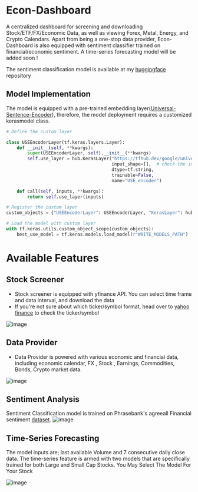 # Econ-Dashboard
A centralized dashboard for screening and downloading Stock/ETF/FX/Economic Data, as well as viewing Forex, Metal, Energy, and Crypto Calendars. Apart from being a one-stop data provider, Econ-Dashboard is also equipped with sentiment classifier trained on financial/economic sentiment. A time-series forecasting model will be added soon !

The sentiment classification model is available at my [huggingface](https://huggingface.co/dfavenfre/model_use/tree/main) repository

## Model Implementation

The model is equipped with a pre-trained embedding layer([Universal-Sentence-Encoder](https://tfhub.dev/google/universal-sentence-encoder/4)), therefore, the model deployment requires a customized kerasmodel class. 

```Python
# Define the custom layer

class USEEncoderLayer(tf.keras.layers.Layer):
    def __init__(self, **kwargs):
        super(USEEncoderLayer, self).__init__(**kwargs)
        self.use_layer = hub.KerasLayer("https://tfhub.dev/google/universal-sentence-encoder/4",
                                        input_shape=[],  # check the important notes
                                        dtype=tf.string,
                                        trainable=False,
                                        name="USE_encoder")

    def call(self, inputs, **kwargs):
        return self.use_layer(inputs)

# Register the custom layer
custom_objects = {"USEEncoderLayer": USEEncoderLayer, "KerasLayer": hub.KerasLayer}

# Load the model with custom layer
with tf.keras.utils.custom_object_scope(custom_objects):
    best_use_model = tf.keras.models.load_model(r"WRITE_MODELS_PATH")
```

# Available Features
## Stock Screener
* Stock screener is equipped with yfinance API. You can select time frame and data interval, and download the data
* If you're not sure about which ticker/symbol format, head over to [yahoo finance]([url](https://finance.yahoo.com/)) to check the ticker/symbol 

![image](https://github.com/dfavenfre/Econ-Dashboard/assets/118773869/6d066621-104c-4e7d-8e4c-4e1343ef6cbb)

## Data Provider
* Data Provider is powered with various economic and financial data, including economic calendar, FX , Stock , Earnings, Commodities, Bonds, Crypto market data.

![image](https://github.com/dfavenfre/Econ-Dashboard/assets/118773869/d068d96c-42bb-41e3-aab9-468f05da5ca9)


## Sentiment Analysis
Sentiment Classification model is trained on Phrasebank's agreeall Financial sentiment [dataset](https://huggingface.co/datasets/financial_phrasebank/viewer/sentences_allagree/train).
![image](https://github.com/dfavenfre/Econ-Dashboard/assets/118773869/2c6b9dff-cf15-4ea5-bd00-776fd0854abd)



## Time-Series Forecasting
The model inputs are; last available Volume and 7 consecutive daily close data. The time-series feature is armed with two models that are specifically trained for both Large and Small Cap Stocks. You May Select The Model For Your Stock

![image](https://github.com/dfavenfre/Econ-Dashboard/assets/118773869/54d39d51-9a01-4655-80ad-bf0901f53000)
